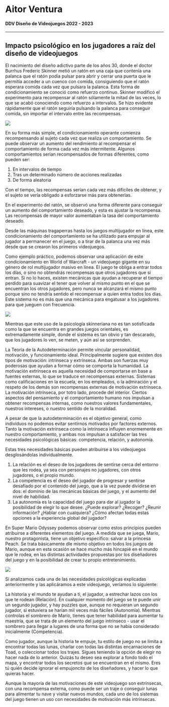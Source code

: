 # Aitor Ventura
#### DDV Diseño de Videojuegos 2022 - 2023
---
## Impacto psicológico en los jugadores a raíz del diseño de videojuegos

El nacimiento del diseño adictivo parte de los años 30, donde el doctor Burrhus Frederic Skinner metió un ratón en una caja que contenía una palanca que el ratón podía pulsar para abrir y cerrar una puerta que le permitía acceder a un cuenco con comida, consiguiendo que el ratón esperara comida cada vez que pulsara la palanca. Esta forma de condicionamiento se conoció como refuerzo continuo. Skinner modificó el experimento para recompensar al ratón sólamente la mitad de las veces, lo que se acabó conociendo como refuerzo a intervalos. Se hizo evidente rápidamente que el ratón seguiría pulsando la palanca para conseguir comida, sin importar el intervalo entre las recompensas.

![](https://images.ctfassets.net/vrrt8fsfwf0e/5UbB85wKszfJFObMdy3GXQ/6242c19dadcc1f3008185da744836299/Skinners_ideas_on_behavioral_perspectives_on_personality_Art_1.svg.png)

En su forma más simple, el condicionamiento operante comienza recompensando al sujeto cada vez que realiza un comportamiento. Se puede observar un aumento del rendimiento al recompensar el comportamiento de forma cada vez más intermitente. Algunos comportamientos serían recompensados de formas diferentes, como pueden ser:
1. En intervalos de tiempo
2. Tras un determinado número de acciones realizadas
3. De forma aleatoria

Con el tiempo, las recompensas serían cada vez más difíciles de obtener, y el sujeto se vería obligado a esforzarse más para obtenerlas.

En el experimento del ratón, se observó una forma diferente para conseguir un aumento del comportamiento deseado, y esta es ajustar la recompensa. Las recompensas de mayor valor aumentaban la tasa del comportamiento deseado.

Desde las máquinas tragaperras hasta los juegos multijugador en línea, este condicionamiento del comportamiento se ha utilizado para empujar al jugador a permanecer en el juego, o a tirar de la palanca una vez más desde que se crearon los primeros videojuegos.

Como ejemplo práctico, podemos observar una aplicación de este condicionamiento en World of Warcraft - un videojuego gigante en su género de rol multijugador masivo en línea. El juego te obliga a entrar todos los días, o sino no obtendrás recompensas que otros jugadores que sí entran. Si no lo haces, existen mecánicas que ayudan a recuperar el tiempo perdido para suavizar el tener que volver al mismo punto en el que se encuentran los otros jugadores, pero nunca se alcanzará el mismo punto porque sino no tendría sentido el recompensar a quien entra todos los días. Este sistema no es más que una mecánica para engatusar a los jugadores para que jueguen con frecuencia.

![](https://images.blz-contentstack.com/v3/assets/bltf408a0557f4e4998/blt643098f2b2108ed1/62c89feb95358a627f6d7444/28256-desktop-background.jpeg?width=&format=webply&dpr=2&disable=upscale&quality=80)

Mientras que este uso de la psicología skinneriana no es tan sotisficada como la que se encuentra en grandes juegos orientales, es extremadamente simple, donde el sistema es tan obvio y tan descarado, que los jugadores lo ven, se meten, y aún así se sorprenden.

La Teoría de la Autodeterminación permite vincular personalidad, motivación, y funcionamiento ideal. Principalmente sugiere que existen dos tipos de motivación: intrínseca y extrínseca. Ambas son fuerzas muy poderosas que ayudan a formar cómo se comporta la humanidad. La motivación extrínseca es aquella necesidad de comportarse en base a fuentes externas, lo que se traduce en recompensas externas. Sistemas como calificaciones en la escuela, en los empleados, o la admiración y el respeto de los demás son recompensas externas de motivación extrínseca. La motivación intrínseca, por totro lado, procede del interior. Ciertos aspectos del pensamiento y el comportamiento humano nos impulsan a obtener recompensas internas, como nuestros valores fundamentales, nuestros intereses, o nuestro sentido de la moralidad.

A pesar de que la autodeterminación es el objetivo general, como individuos no podemos evitar sentirnos motivados por factores externos. Tanto la motivación extrínseca como la intrínseca influyen enormemente en nuestro comportamiento, y ambas nos impulsan a satisfacer las tres necesidades psicológicas básicas: competencia, relación, y autonomía.

Estas tres necesidades básicas pueden atribuirse a los videojuegos desglosándolas individualmente. 
1. La relación es el deseo de los jugadores de sentirse cerca del entorno que les rodea, ya sea con personajes no jugadores, con otros jugadores, o el propio mundo. 
2. La competencia es el deseo del jugador de progresar y sentirse desafiado por el contenido del juego, que a la vez puede dividirse en dos: el dominio de las mecánicas básicas del juego, y el aumento del nivel de habilidad.
3. La autonomía es la capacidad del juego para dar al jugador la posibilidad de elegir lo que desee. ¿Puede explorar? ¿Recoger? ¿Reunir información? ¿Hablar con cualquiera? ¿Cómo afectan todas estas opciones a la experiencia global del jugador?

En Super Mario Odyssey podemos observar como estos principios pueden atribuirse a diferentes elementos del juego. A medida que se juega, Mario, nuestro protagonista, tiene un objetivo específico: salvar a la princesa Peach. Se trata básicamente dle mismo objetivo en todos los juegos de Mario, aunque en esta ocasión se hace mucho más hincapié en el mundo que le rodea, en las distintas actividades propuestas por los diseñadores del juego y en la posibilidad de crear tu propio entretenimiento.

![](https://i.blogs.es/d60ef0/super-mario-odyssey-cabecera/1366_2000.jpg)

Si analizamos cada una de las necesidades psicológicas explicadas anteriormente y las aplicáramos a este videojuego, veríamos lo siguiente:

La historia y el mundo te ayudan a ti, el jugador, a estrechar lazos con los que te rodean (Relación). En cualquier momento del juego se te puede unir un segundo jugador, y hay puzzles que, aunque no requieran un segundo jugador, si estuviera se harían mil veces más fáciles (Autonomía). Mientras controlas el sombrero de Mario, tienes que tener habilidad para aumentar tu maestría, que se trata de un elemento del juego intrínseco - usar el sombrero para llegar a lugares de una forma que no se había considerado inicialmente (Competencia).

Como jugador, aunque la historia te empuje, tu estilo de juego no se limita a encontrar todas las lunas, charlar con todas las distintas encarnaciones de Toad, o coleccionar todos los trajes. Sigues teniendo la opción de elegir no hacer nada de lo anterior. Quizás tu deseo sea explorar a fondo todo el mapa, y encontrar todos los secretos que se encuentran en el mismo. Eres tú quién decide ignorar el empujoncito de los diseñadores, y hacer lo que quieras hacer.

Aunque la mayoría de las motivaciones de este videojuego son extrínsecas, con una recompensa externa, como puede ser un traje o conseguir lunas para alimentar tu nave y visitar nuevos mundos, cada uno de los sistemas del juego tienen un uso con necesidades de motivación más intrínsecas.
